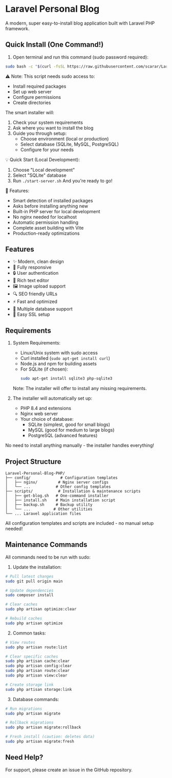 # Laravel Personal Blog

A modern, super easy-to-install blog application built with Laravel PHP framework.

## Quick Install (One Command!)

1. Open terminal and run this command (sudo password required):
```bash
sudo bash -c "$(curl -fsSL https://raw.githubusercontent.com/scarar/Laravel-Personal-Blog-PHP/main/scripts/get-blog.sh)"
```

⚠️ Note: This script needs sudo access to:
- Install required packages
- Set up web server
- Configure permissions
- Create directories

The smart installer will:
1. Check your system requirements
2. Ask where you want to install the blog
3. Guide you through setup:
   - Choose environment (local or production)
   - Select database (SQLite, MySQL, PostgreSQL)
   - Configure for your needs

💡 Quick Start (Local Development):
1. Choose "Local development"
2. Select "SQLite" database
3. Run `./start-server.sh`
And you're ready to go!

🔧 Features:
- Smart detection of installed packages
- Asks before installing anything new
- Built-in PHP server for local development
- No nginx needed for localhost
- Automatic permission handling
- Complete asset building with Vite
- Production-ready optimizations

## Features

- ✨ Modern, clean design
- 📱 Fully responsive
- 🔒 User authentication
- 📝 Rich text editor
- 🖼️ Image upload support
- 🔍 SEO friendly URLs
- ⚡ Fast and optimized
- 💾 Multiple database support
- 🔐 Easy SSL setup

## Requirements

1. System Requirements:
   - Linux/Unix system with sudo access
   - Curl installed (`sudo apt-get install curl`)
   - Node.js and npm for building assets
   - For SQLite (if chosen):
     ```bash
     sudo apt-get install sqlite3 php-sqlite3
     ```

   Note: The installer will offer to install any missing requirements.

2. The installer will automatically set up:
   - PHP 8.4 and extensions
   - Nginx web server
   - Your choice of database:
     - SQLite (simplest, good for small blogs)
     - MySQL (good for medium to large blogs)
     - PostgreSQL (advanced features)

No need to install anything manually - the installer handles everything!

## Project Structure

```
Laravel-Personal-Blog-PHP/
├── config/             # Configuration templates
│   ├── nginx/         # Nginx server configs
│   └── ...           # Other config templates
├── scripts/           # Installation & maintenance scripts
│   ├── get-blog.sh   # One-command installer
│   ├── install.sh    # Main installation script
│   ├── backup.sh     # Backup utility
│   └── ...          # Other utilities
└── ... Laravel application files
```

All configuration templates and scripts are included - no manual setup needed!

## Maintenance Commands

All commands need to be run with sudo:

1. Update the installation:
```bash
# Pull latest changes
sudo git pull origin main

# Update dependencies
sudo composer install

# Clear caches
sudo php artisan optimize:clear

# Rebuild caches
sudo php artisan optimize
```

2. Common tasks:
```bash
# View routes
sudo php artisan route:list

# Clear specific caches
sudo php artisan cache:clear
sudo php artisan config:clear
sudo php artisan route:clear
sudo php artisan view:clear

# Create storage link
sudo php artisan storage:link
```

3. Database commands:
```bash
# Run migrations
sudo php artisan migrate

# Rollback migrations
sudo php artisan migrate:rollback

# Fresh install (caution: deletes data)
sudo php artisan migrate:fresh
```

## Need Help?

For support, please create an issue in the GitHub repository.
